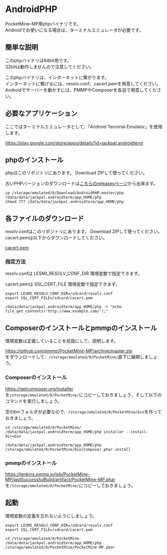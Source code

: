 # AndroidPHP
PocketMine-MP用phpバイナリです。  
Androidでお使いになる場合は、ターミナルエミュレータが必要です。  

## 簡単な説明
このphpバイナリは64bit用です。  
32bitは動作しませんので注意してください。  
  
このphpバイナリは、インターネットに繋がります。  
インターネットに繋げるには、resolv.conf、cacert.pemを用意してください。  
Androidでサーバーを動かすには、PMMPやComposerを各自で用意してください。 
 
## 必要なアプリケーション
ここではターミナルエミュレータとして、「Android Terminal Emulator」を使用します。  
  
https://play.google.com/store/apps/details?id=jackpal.androidterm  

## phpのインストール
phpはこのリポジトリにあります。 Download ZIPして使ってください。   
  
古いPHPバージョンのダウンロードは[こちらのreleasesページ](https://github.com/DaisukeDaisuke/AndroidPHP/releases)から出来ます。
```
cp /storage/emulated/0/Download/AndroidPHP-master/php /data/data/jackpal.androidterm/app_HOME/php
chmod 777 /data/data/jackpal.androidterm/app_HOME/php
```

## 各ファイルのダウンロード
resolv.confはこのリポジトリにあります。 Download ZIPして使ってください。  
cacert.pemは以下からダウンロードしてください。  
  
[cacert.pem](http://curl.haxx.se/ca/cacert.pem)  
  
### 指定方法
resolv.confは LESMI_RESOLV_CONF_DIR 環境変数で指定できます。  
  
cacert.pemは SSL_CERT_FILE 環境変数で指定できます。
```
export LESMI_RESOLV_CONF_DIR=/sdcard/resolv.conf
export SSL_CERT_FILE=/sdcard/cacert.pem

/data/data/jackpal.androidterm/app_HOME/php -r "echo file_get_contents('http://www.example.com/');"
```

## Composerのインストールとpmmpのインストール
  
環境変数は定義していることを前提にして、説明します。
  
https://github.com/pmmp/PocketMine-MP/archive/master.zip  
をダウンロードして、`/storage/emulated/0/PocketMine/`直下に展開しましょう。  
### Composerのインストール
https://getcomposer.org/installer  
を`/storage/emulated/0/PocketMine/`にコピーしておきましょう、そして以下のコマンドを実行しましょう。  
  
空のbinフォルダが必要なので、`/storage/emulated/0/PocketMine/bin`を作っておきましょう。
```
cd /storage/emulated/0/PocketMine/
/data/data/jackpal.androidterm/app_HOME/php installer --install-dir=bin
```
```
/data/data/jackpal.androidterm/app_HOME/php /storage/emulated/0/PocketMine/bin/Composer.phar install
```
### pmmpのインストール
https://jenkins.pmmp.io/job/PocketMine-MP/lastSuccessfulBuild/artifact/PocketMine-MP.phar  
を`/storage/emulated/0/PocketMine/`にコピーしておきましょう。

## 起動
環境変数の定義を忘れないようにしましょう。  
```
export LESMI_RESOLV_CONF_DIR=/sdcard/resolv.conf
export SSL_CERT_FILE=/sdcard/cacert.pem

cd /storage/emulated/0/PocketMine
/data/data/jackpal.androidterm/app_HOME/php /storage/emulated/0/PocketMine/PocketMine-MP.phar
```
